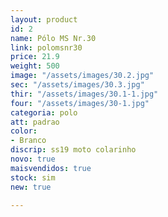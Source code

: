 ```yaml
---
layout: product
id: 2
name: Pólo MS Nr.30
link: polomsnr30
price: 21.9
weight: 500
image: "/assets/images/30.2.jpg"
sec: "/assets/images/30.3.jpg"
thir: "/assets/images/30.1-1.jpg"
four: "/assets/images/30-1.jpg"
categoria: polo
att: padrao
color:
- Branco
discrip: ss19 moto colarinho
novo: true
maisvendidos: true
stock: sim
new: true

---
```

